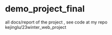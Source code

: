 # demo_project_final

all docs/report of the project
, see code at my repo kejinglu/23winter_web_project
